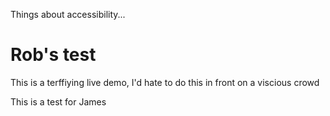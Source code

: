 Things about accessibility...

# Rob's test

This is a terffiying live demo, I'd hate to do this in front on a viscious crowd

This is a test for James
